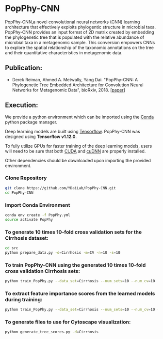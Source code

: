 # PopPhy-CNN

PopPhy-CNN,a novel convolutional neural networks (CNN) learning architecture that effectively exploits phylogentic structure in microbial taxa. PopPhy-CNN provides an input format of 2D matrix created by embedding the phylogenetic tree that is populated with the relative abundance of microbial taxa in a metagenomic sample. This conversion empowers CNNs to explore the spatial relationship of the taxonomic annotations on the tree and their quantitative characteristics in metagenomic data.


## Publication:
* Derek Reiman, Ahmed A. Metwally, Yang Dai. "PopPhy-CNN: A Phylogenetic Tree Embedded Architecture for Convolution Neural Networks for Metagenomic Data", bioRxiv, 2018.  [[paper](https://www.biorxiv.org/content/early/2018/01/31/257931)]

## Execution:

We provide a python environment which can be imported using the [Conda](https://www.anaconda.com/distribution/) python package manager.

Deep learning models are built using [Tensorflow](https://www.tensorflow.org/). PopPhy-CNN was designed using **Tensorflow v1.12.0**.

To fully utilize GPUs for faster training of the deep learning models, users will need to be sure that both [CUDA](https://developer.nvidia.com/cuda-toolkit-archive) and [cuDNN](https://developer.nvidia.com/cudnn) are properly installed.

Other dependencies should be downloaded upon importing the provided environment.

### Clone Repository
```bash
git clone https://github.com/YDaiLab/PopPhy-CNN.git
cd PopPhy-CNN
```

### Import Conda Environment

```bash
conda env create -f PopPhy.yml
source activate PopPhy
``` 
  
### To generate 10 times 10-fold cross validation sets for the Cirrhosis dataset:

```bash
cd src
python prepare_data.py -d=Cirrhosis -m=CV -n=10 -s=10
``` 

### To train PopPhy-CNN using the generated 10 times 10-fold cross validation Cirrhosis sets:
```bash
python train_PopPhy.py --data_set=Cirrhosis --num_sets=10 --num_cv=10 
```

### To extract feature importance scores from the learned models during training:
```bash
python train_PopPhy.py --data_set=Cirrhosis --num_sets=10 --num_cv=10 --eval_features=True
```

### To generate files to use for Cytoscape visualization:
```bash
python generate_tree_scores.py -d=Cirrhosis
```


